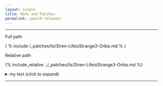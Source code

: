 ```yaml
---
layout: single
title: Mods and Patches
permalink: /patch-release/
---
```


***

Full path

{ % include /_patches/lis/Siren-LifeisStrange3-Orbis.md % }

Relative path

{% include_relative ../_patches/lis/Siren-LifeisStrange3-Orbis.md %}

<details>
<summary> my text (click to expand) </summary>

Text

</details>

***
